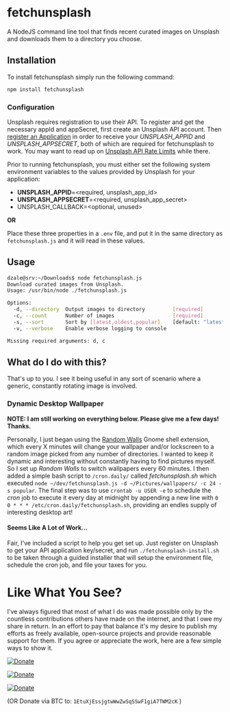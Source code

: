 # fetchunsplash

A NodeJS command line tool that finds recent curated images on Unsplash and downloads them to a directory you choose.

## Installation

To install fetchunsplash simply run the following command:

```sh
npm install fetchunsplash
```

### Configuration

Unsplash requires registration to use their API. To register and get the necessary appId and appSecret, first create an Unsplash API account. Then [register an Application](https://unsplash.com/documentation#registering-your-application) in order to receive your *UNSPLASH_APPID* and *UNSPLASH_APPSECRET*, both of which are required for fetchunsplash to work. You may want to read up on [Unsplash API Rate Limits](https://unsplash.com/documentation#rate-limiting) while there.

Prior to running fetchunsplash, you must either set the following system environment variables to the values provided by Unsplash for your application:

 * **UNSPLASH_APPID**=<required, unsplash_app_id>
 * **UNSPLASH_APPSECRET**=<required, unsplash_app_secret>
 * UNSPLASH_CALLBACK=<optional, unused>

**OR** 

Place these three properties in a `.env` file, and put it in the same directory as `fetchunsplash.js` and it will read in these values.


## Usage

```sh
dzale@srv:~/Downloads$ node fetchunsplash.js 
Download curated images from Unsplash.
Usage: /usr/bin/node ./fetchunsplash.js

Options:
  -d, --directory  Output images to directory         [required]
  -c, --count      Number of images                   [required]
  -s, --sort       Sort by [latest,oldest,popular]    [default: "latest"]
  -v, --verbose    Enable verbose logging to console

Missing required arguments: d, c

```


## What do I do with this?

That's up to you. I see it being useful in any sort of scenario where a generic, constantly rotating image is involved.

### Dynamic Desktop Wallpaper

**NOTE: I am still working on everything below. Please give me a few days! Thanks.**

Personally, I just began using the [Random Walls](https://github.com/rodakorn/randwall) Gnome shell extension, which every X minutes will change your wallpaper and/or lockscreen to a random image picked from any number of directories. I wanted to keep it dynamic and interesting without constantly having to find pictures myself. So I set up *Random Walls* to switch wallpapers every 60 minutes.
I then added a simple bash script to `/cron.daily/` called *fetchunsplash.sh* which executed `node ~/dev/fetchunsplash.js -d ~/Pictures/wallpapers/ -c 24 -s popular`.
The final step was to use `crontab -u USER -e` to schedule the *cron* job to execute it every day at midnight by appending a new line with `0 0 * * * /etc/cron.daily/fetchunsplash.sh`, providing an endles supply of interesting desktop art!

#### Seems Like A Lot of Work...

Fair, I've included a script to help you get set up. Just register on Unsplash to get your API application key/secret, and run `./fetchunsplash-install.sh` to be taken through a guided installer that will setup the environment file, schedule the cron job, and file your taxes for you.

# Like What You See?

I've always figured that most of what I do was made possible only by the countless contributions others have made on the internet, and that I owe my share in return. In an effort to pay that balance it's my desire to publish my efforts as freely available, open-source projects and provide reasonable support for them. If you agree or appreciate the work, here are a few simple ways to show it.

[![Donate](https://img.shields.io/badge/Visit%20My-Site-953030.svg?logo=github&logoColor=white&longCache=true&style=for-the-badge)](https://dzale.net/)

[![Donate](https://img.shields.io/badge/Send%20Your-Feedback-DD6B38.svg?logo=rss&logoColor=white&longCache=true&style=for-the-badge)](mailto:david.zaletanski@gmail.com)

[![Donate](https://img.shields.io/badge/Donate%20And-Allow%20Me%20To%20Do%20More-5f9341.svg?logo=paypal&logoColor=white&longCache=true&style=for-the-badge)](https://www.paypal.com/cgi-bin/webscr?cmd=_s-xclick&hosted_button_id=FY47628LG7BUY)

(OR Donate via BTC to: `1EtuXjEssjgtwWwZwSqSSwF1giA7TWM2cK` )
